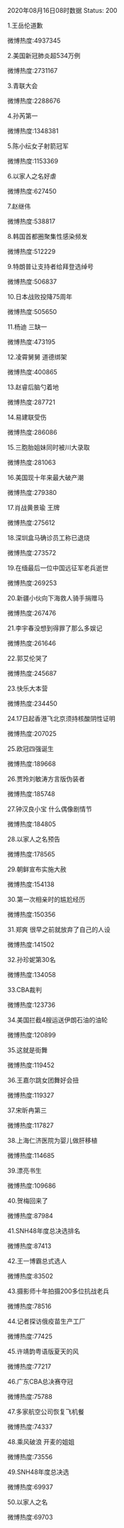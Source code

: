 2020年08月16日08时数据
Status: 200

1.王岳伦道歉

微博热度:4937345

2.美国新冠肺炎超534万例

微博热度:2731167

3.青联大会

微博热度:2288676

4.孙芮第一

微博热度:1348381

5.陈小纭女子射箭冠军

微博热度:1153369

6.以家人之名好虐

微博热度:627450

7.赵继伟

微博热度:538817

8.韩国首都圈聚集性感染频发

微博热度:512229

9.特朗普让支持者给拜登选绰号

微博热度:506837

10.日本战败投降75周年

微博热度:505650

11.杨迪 三缺一

微博热度:473195

12.凌霄舅舅 道德绑架

微博热度:400865

13.赵睿后脑勺着地

微博热度:287721

14.易建联受伤

微博热度:286086

15.三胞胎姐妹同时被川大录取

微博热度:281063

16.美国现十年来最大破产潮

微博热度:279380

17.肖战黄景瑜 王牌

微博热度:275612

18.深圳盒马确诊员工称已退烧

微博热度:273572

19.在缅最后一位中国远征军老兵逝世

微博热度:269253

20.新疆小伙向下海救人骑手捐赠马

微博热度:267476

21.李宇春没想到得罪了那么多娱记

微博热度:261646

22.郭艾伦哭了

微博热度:245687

23.快乐大本营

微博热度:234450

24.17日起香港飞北京须持核酸阴性证明

微博热度:207025

25.欧冠四强诞生

微博热度:189668

26.贾玲刘敏涛方言版伪装者

微博热度:185748

27.钟汉良小宝 什么偶像剧情节

微博热度:184805

28.以家人之名预告

微博热度:178565

29.朝鲜宣布实施大赦

微博热度:154138

30.第一次相亲时的尴尬经历

微博热度:150356

31.郑爽 很早之前就放弃了自己的人设

微博热度:141502

32.孙珍妮第30名

微博热度:134058

33.CBA裁判

微博热度:123736

34.美国拦截4艘运送伊朗石油的油轮

微博热度:120899

35.这就是街舞

微博热度:119452

36.王嘉尔跳女团舞好会扭

微博热度:119327

37.宋昕冉第三

微博热度:117827

38.上海仁济医院为婴儿做肝移植

微博热度:114685

39.漂亮书生

微博热度:109686

40.贺梅回来了

微博热度:87984

41.SNH48年度总决选排名

微博热度:87413

42.王一博霸总式选人

微博热度:83502

43.摄影师十年拍摄200多位抗战老兵

微博热度:78516

44.记者探访俄疫苗生产工厂

微博热度:77425

45.许靖韵粤语版夏天的风

微博热度:77217

46.广东CBA总决赛夺冠

微博热度:75788

47.多家航空公司恢复飞机餐

微博热度:74337

48.乘风破浪 开麦的姐姐

微博热度:73556

49.SNH48年度总决选

微博热度:69937

50.以家人之名

微博热度:69703

